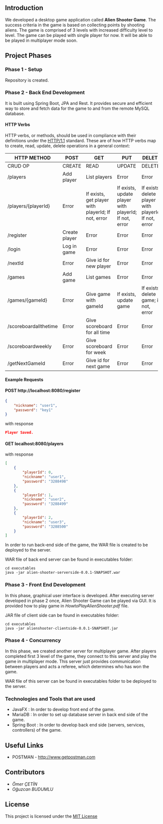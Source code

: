 ## Introduction


We developed a desktop game application called **Alien Shooter Game**. The success criteria in the game is based on collecting points by shooting aliens. The game is comprised of 3  levels with increased difficulty level to level. The game can be played with single player for now. It will be able to be played in multiplayer mode soon. 


## Project Phases

### Phase 1 - Setup 

Repository is created.

### Phase 2 - Back End Development

It is built using Spring Boot, JPA and Rest. It provides secure and efficient way to store and fetch data for the game to and from the remote MySQL database. 

#### HTTP Verbs

HTTP verbs, or methods, should be used in compliance with their definitions under the [HTTP/1.1](http://www.w3.org/Protocols/rfc2616/rfc2616-sec9.html) standard.
These are of how HTTP verbs map to create, read, update, delete operations in a general context:


| HTTP METHOD | POST            | GET       | PUT         | DELETE |
| ----------- | --------------- | --------- | ----------- | ------ |
| CRUD OP     | CREATE          | READ      | UPDATE      | DELETE |
| /players    | Add player | List players | Error | Error |
| /players/{playerId}  | Error   | If exists, get player with playerId; If not, error| If exists, update player with playerId; If not, error | If exists, delete player with playerId; If not, error |
| /register    | Create player | Error | Error | Error |
| /login    |  Log in game | Error | Error | Error |
| /nextId    | Error | Give id for new player | Error | Error |
| /games    | Add game | List games | Error | Error |
| /games/{gameId}    |  Error | Give game with gameId | If exists, update game | If exists, delete game; if not, error |
| /scoreboardallthetime    | Error | Give scoreboard for all time | Error | Error |
| /scoreboardweekly    | Error | Give scoreboard for week | Error | Error |
| /getNextGameId    | Error | Give id for next game | Error | Error |


#### Example Requests

#### POST http://localhost:8080/register
```json
{
    "nickname": "user1",
    "password": "key1"
}
```

with response

```json
Player Saved.
```


#### GET localhost:8080/players

with response

```json
[
    {
        "playerId": 0,
        "nickname": "user1",
        "password": "3288498"
    },
    {
        "playerId": 1,
        "nickname": "user2",
        "password": "3288499"
    },
    {
        "playerId": 2,
        "nickname": "user3",
        "password": "3288500"
    }
]
```


In order to run back-end side of the game, the WAR file is created to be deployed to the server.

WAR file of back end server can be found in executables folder:

```
cd executables
java -jar alien-shooter-serverside-0.0.1-SNAPSHOT.war
```


### Phase 3 - Front End Development 


In this phase, graphical user interface is developed. After executing server developed in phase 2 once, Alien Shooter Game can be played via GUI. It is provided how to play game in *HowtoPlayAlienShooter.pdf* file.


JAR file of client side can be found in executables folder:


```
cd executables
java -jar alienshooter-clientside-0.0.1-SNAPSHOT.jar
```

### Phase 4 - Concurrency 

In this phase, we created another server for multiplayer game. After players completed first 3 level of the game, they connect to this server and play the game in multiplayer mode. This server just provides communication between players and acts a referee, which determines who has won the game.

WAR file of this server can be found in executables folder to be deployed to the server.


### Technologies and Tools that are used

- JavaFX : In order to develop front end of the game.
- MariaDB : In order to set up database server in back end side of the game.
- Spring Boot : In order to develop back end side (servers, services, controllers) of the game. 



## Useful Links

- POSTMAN - http://www.getpostman.com



## Contributors

* *Ömer ÇETİN*
* *Oğuzcan BUDUMLU*


## License


This project is licensed under the [MIT License](http://opensource.org/licenses/MIT)

